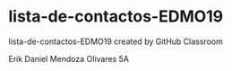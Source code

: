# lista-de-contactos-EDMO19
lista-de-contactos-EDMO19 created by GitHub Classroom

Erik Daniel Mendoza Olivares 5A
